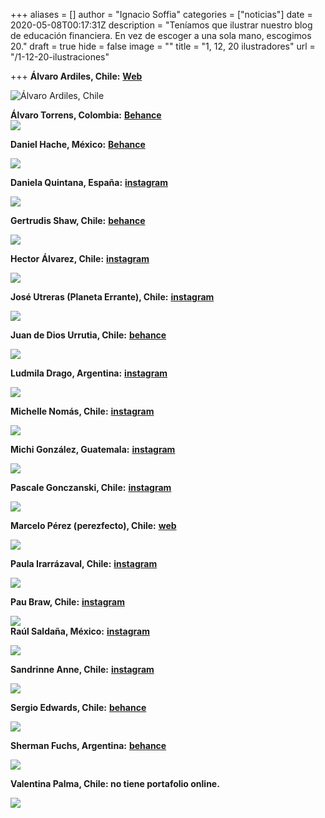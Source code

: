 +++
aliases = []
author = "Ignacio Soffia"
categories = ["noticias"]
date = 2020-05-08T00:17:31Z
description = "Teníamos que ilustrar nuestro blog de educación financiera. En vez de escoger a una sola mano, escogimos 20."
draft = true
hide = false
image = ""
title = "1, 12, 20 ilustradores"
url = "/1-12-20-ilustraciones"

+++
**Álvaro Ardiles, Chile:** [**Web**](https://alvaroardiles.cl/)

![](/uploads/alvaroardiles.png "Álvaro Ardiles, Chile")

**Álvaro Torrens, Colombia:** [**Behance**](https://www.behance.net/drawalv)  
![](/uploads/alvarotorrens.png)

**Daniel Hache, México:** [**Behance**](https://www.behance.net/gallery/92791653/Book-Ilustracion-diseno)

![](/uploads/danielhache.png)

**Daniela Quintana, España:** [**instagram**](https://www.instagram.com/ladaniquin/)

![](/uploads/danielaquintana.png)

**Gertrudis Shaw, Chile:** [**behance**](http://gertrudisshaw.com/)

![](/uploads/gestrudisshaw.png)

**Hector Álvarez, Chile:** [**instagram**](https://www.instagram.com/eto2d/)

![](/uploads/hectoralvarez.png)

**José Utreras (Planeta Errante), Chile:** [**instagram**](https://www.instagram.com/elplanetaerrante/)

![](/uploads/joseutreras.png)

**Juan de Dios Urrutia, Chile:** [**behance**](https://www.behance.net/JuandeDiosUrrutia)

![](/uploads/Juandediosurrutia.png)

**Ludmila Drago, Argentina:** [**instagram**](https://www.instagram.com/ludmiladragoart/?hl=es-la)

![](/uploads/ludmiladrago.png)

**Michelle Nomás, Chile:** [**instagram**](https://www.instagram.com/michellenomas/)

![](/uploads/michellenomas.png)

**Michi González, Guatemala:** [**instagram**](https://www.instagram.com/michi.gg/?hl=es%20https://michigonzalez.myportfolio.com/)

![](/uploads/michigonzalez.png)

**Pascale Gonczanski, Chile:** [**instagram**](https://www.instagram.com/pascalasca/)

![](/uploads/pascalegonczanski.png)

**Marcelo Pérez (perezfecto), Chile:** [**web**](https://perezfecto.com/)

![](/uploads/marceloperez.png)

**Paula Irarrázaval, Chile:** [**instagram**](https://www.instagram.com/paula.irarrazaval/)

![](/uploads/paulairarrazaval.png)

**Pau Braw, Chile:** [**instagram**](https://www.instagram.com/paubraw.arts/)

![](/uploads/paubraw.png)  
**Raúl Saldaña, México:** [**instagram**](https://www.instagram.com/soyraulitoo/?hl=es-la)

![](/uploads/raulsaldaña.png)

**Sandrinne Anne, Chile:** [**instagram**](https://www.instagram.com/sandrine_anne/)

![](/uploads/sandrinneanne.png)

**Sergio Edwards, Chile:** [**behance**](https://www.behance.net/sergioedwards)

![](/uploads/sergioedwards.png)

**Sherman Fuchs, Argentina:** [**behance**](https://www.behance.net/sher)

![](/uploads/shermanfuchs.png)

**Valentina Palma, Chile: no tiene portafolio online.**

![](/uploads/valentinapalma.png)